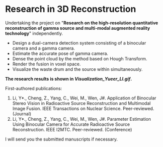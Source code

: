 # Research in 3D Reconstruction
Undertaking the project on "**Research on the high-resolution quantitative reconstruction of gamma source and multi-modal augmented reality technology**" independently.
- Design a dual-camera detection system consisting of a binocular camera and a gamma camera.
- Estimate the accurate pose of gamma camera.
- Dense the point cloud by the method based on Hough Transform.
- Render the fusion in voxel space.
- Visualize the waste drum and the source within simultaneously.

**The research results is shown in *Visualization_Yueer_LI.gif*.**

First-authored publications:
1.	 Li, Y*., Cheng, Z., Yang, C., Wei, M., Wen, J#. Application of Binocular Stereo Vision in Radioactive Source Reconstruction and Multimodal Image Fusion. IEEE Transactions on Nuclear Science. Peer-reviewed.(Journal)
2.	 Li, Y*., Cheng, Z., Yang, C., Wei, M., Wen, J#. Parameter Estimation Using Binocular Camera for Accurate Radioactive Source Reconstruction. IEEE I2MTC. Peer-reviewed. (Conference)

I will send you the submitted manuscripts if necessary.
